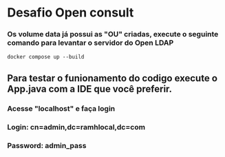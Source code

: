 # Desafio Open consult

### Os volume data já possui as "OU" criadas, execute o seguinte comando para levantar o servidor do Open LDAP
```
docker compose up --build
```

## Para testar o funionamento do codigo execute o App.java com a IDE que você preferir.
### Acesse "localhost" e faça login
### Login: cn=admin,dc=ramhlocal,dc=com
### Password: admin_pass
